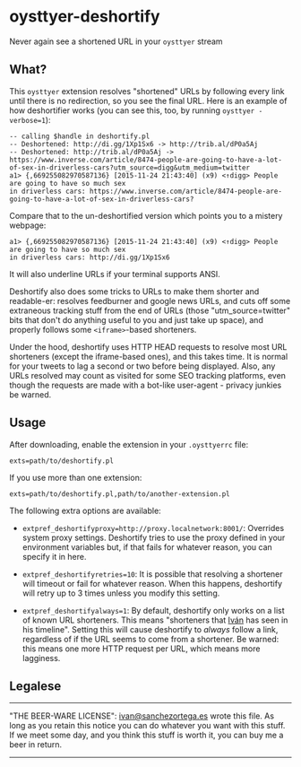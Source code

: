 # oysttyer-deshortify
Never again see a shortened URL in your `oysttyer` stream


## What?

This `oysttyer` extension resolves "shortened" URLs by following every link until there is no redirection, so you see the final URL. Here is an example of how deshortifier works (you can see this, too, by running `oysttyer -verbose=1`):

```
-- calling $handle in deshortify.pl
-- Deshortened: http://di.gg/1Xp1Sx6 -> http://trib.al/dP0a5Aj
-- Deshortened: http://trib.al/dP0a5Aj -> https://www.inverse.com/article/8474-people-are-going-to-have-a-lot-of-sex-in-driverless-cars?utm_source=digg&utm_medium=twitter
a1> {,669255082970587136} [2015-11-24 21:43:40] (x9) <↑digg> People are going to have so much sex
in driverless cars: https://www.inverse.com/article/8474-people-are-going-to-have-a-lot-of-sex-in-driverless-cars?
```

Compare that to the un-deshortified version which points you to a mistery webpage:

```
a1> {,669255082970587136} [2015-11-24 21:43:40] (x9) <↑digg> People are going to have so much sex
in driverless cars: http://di.gg/1Xp1Sx6
```

It will also underline URLs if your terminal supports ANSI.

Deshortify also does some tricks to URLs to make them shorter and readable-er: resolves feedburner and google news URLs, and cuts off some extraneous tracking stuff from the end of URLs (those "utm_source=twitter" bits that don't do anything useful to you and just take up space), and properly follows some `<iframe>`-based shorteners.

Under the hood, deshortify uses HTTP HEAD requests to resolve most URL shorteners (except the iframe-based ones), and this takes time. It is normal for your tweets to lag a second or two before being displayed. Also, any URLs resolved may count as visited for some SEO tracking platforms, even though the requests are made with a bot-like user-agent - privacy junkies be warned.


## Usage

After downloading, enable the extension in your `.oysttyerrc` file:

```
exts=path/to/deshortify.pl
```

If you use more than one extension:

```
exts=path/to/deshortify.pl,path/to/another-extension.pl
```

The following extra options are available:


* `extpref_deshortifyproxy=http://proxy.localnetwork:8001/`: Overrides system proxy settings. Deshortify tries to use the proxy defined in your environment variables but, if that fails for whatever reason, you can specify it in here.

* `extpref_deshortifyretries=10`: It is possible that resolving a shortener will timeout or fail for whatever reason. When this happens, deshortify will retry up to 3 times unless you modify this setting.

* `extpref_deshortifyalways=1`: By default, deshortify only works on a list of known URL shorteners. This means "shorteners that [Iván](http://twitter.com/RealIvanSanchez) has seen in his timeline". Setting this will cause deshortify to *always* follow a link, regardless of if the URL seems to come from a shortener. Be warned: this means one more HTTP request per URL, which means more lagginess.



## Legalese

---

  "THE BEER-WARE LICENSE":
<ivan@sanchezortega.es> wrote this file. As long as you retain this notice you
can do whatever you want with this stuff. If we meet some day, and you think
this stuff is worth it, you can buy me a beer in return.

---